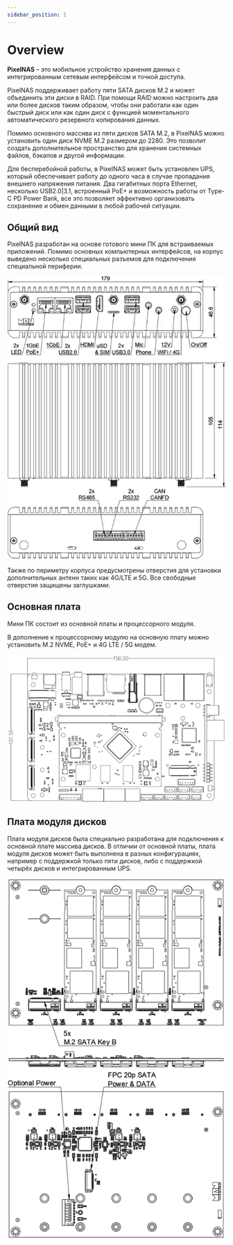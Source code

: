 ```yaml
--- 
sidebar_position: 1
---
```


# Overview

**PixelNAS** – это мобильное устройство хранения данных с интегрированным сетевым интерфейсом и точкой доступа.

PixelNAS поддерживает работу пяти SATA дисков M.2 и может объединить эти диски в RAID. При помощи RAID можно настроить два или более дисков таким образом, чтобы они работали как один быстрый диск или как один диск с функцией моментального автоматического резервного копирования данных.

Помимо основного массива из пяти дисков SATA M.2, в PixelNAS можно установить один диск NVME M.2 размером до 2280. Это позволит создать дополнительное пространство для хранения системных файлов, бэкапов и другой информации.

Для бесперебойной работы, в PixelNAS может быть установлен UPS, который обеспечивает работу до одного часа в случае пропадания внешнего напряжения питания.
Два гигабитных порта Ethernet, несколько USB2.0|3.1, встроенный PoE+ и возможность работы от Type-C PD Power Bank, все это позволяет эффективно организовать сохранение и обмен данными в любой рабочей ситуации.

## Общий вид

PixelNAS разработан на основе готового мини ПК для встраиваемых приложений. Помимо основных компьютерных интерфейсов, на корпус выведено несколько специальных разъемов для подключения специальной периферии.

![Device overview](/img/device_1.png)

Также по периметру корпуса предусмотрены отверстия для установки дополнительных антенн таких как 4G/LTE и 5G. Все свободные отверстия защищены заглушками.

## Основная плата

Мини ПК состоит из основной платы и процессорного модуля.

В дополнение к процессорному модулю на основную плату можно установить M.2 NVME, PoE+ и 4G LTE / 5G модем.

![main board](/img/main_board.png)

## Плата модуля дисков

Плата модуля дисков была специально разработана для подключения к основной плате массива дисков. В отличии от основной платы, плата модуля дисков может быть выполнена в разных конфигурациях, например с поддержкой только пяти дисков, либо с поддержкой четырёх дисков и интегрированным UPS.

![disks board](/img/disks_board.png)
